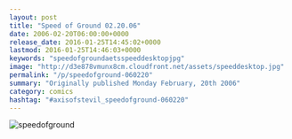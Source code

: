 ```yaml
---
layout: post
title: "Speed of Ground 02.20.06"
date: 2006-02-20T06:00:00+0000
release_date: 2016-01-25T14:45:02+0000
lastmod: 2016-01-25T14:46:03+0000
keywords: "speedofgroundaetsspeeddesktopjpg"
image: "http://d3e878vmunx8cm.cloudfront.net/assets/speeddesktop.jpg"
permalink: "/p/speedofground-060220"
summary: "Originally published Monday February, 20th 2006"
category: comics
hashtag: "#axisofstevil_speedofground-060220"
---
```


![speedofground](http://d3e878vmunx8cm.cloudfront.net/assets/speeddesktop.jpg)
